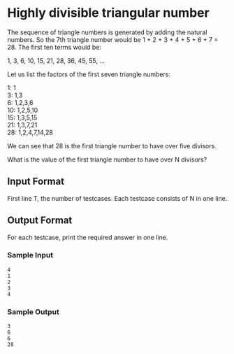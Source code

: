 # Highly divisible triangular number

The sequence of triangle numbers is generated by adding the natural numbers. So the 7th triangle number would be 1 + 2 + 3 + 4 + 5 + 6 + 7 = 28. The first ten terms would be:

1, 3, 6, 10, 15, 21, 28, 36, 45, 55, ...

Let us list the factors of the first seven triangle numbers:

 1: 1<br>
 3: 1,3<br>
 6: 1,2,3,6<br>
10: 1,2,5,10<br>
15: 1,3,5,15<br>
21: 1,3,7,21<br>
28: 1,2,4,7,14,28<br>

We can see that 28 is the first triangle number to have over five divisors.

What is the value of the first triangle number to have over N divisors?


## Input Format

First line T, the number of testcases. Each testcase consists of N in one line.

## Output Format

For each testcase, print the required answer in one line.

### Sample Input

```
4
1
2
3
4
```

### Sample Output
```
3
6
6
28
```
